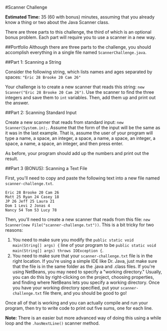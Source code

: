 #Scanner Challenge

**Estimated Time:** 35 (60 with bonus) minutes, assuming that you already know a thing or two about the Java Scanner class.

There are three parts to this challenge, the third of which is an optional bonus problem. Each part will require you to use a scanner in a new way.

##Portfolio
Although there are three parts to the challenge, you should accomplish everything in a single file named `ScannerChallenge.java`.

##Part 1: Scanning a String

Consider the following string, which lists names and ages separated by spaces: `"Eric 28 Brooke 20 Cam 26"`

Your challenge is to create a new scanner that reads this string: `new Scanner("Eric 28 Brooke 20 Cam 26")`. Use the scanner to find the three integers and save them to `int` variables. Then, add them up and print out the answer. 

##Part 2: Scanning Standard Input

Create a new scanner that reads from standard input: `new Scanner(System.in);`. Assume that the form of the input will be the same as it was in the last example. That is, assume the user of your program will type a name, a space, an integer, a space, a name, a space, an integer, a space, a name, a space, an integer, and then press enter.

As before, your program should add up the numbers and print out the result.

##Part 3 (BONUS): Scanning a Text File

First, you'll need to copy and paste the following text into a new file named `scanner-challenge.txt`.

```
Eric 28 Brooke 20 Cam 26
Matt 25 Ryan 24 Casey 18
JP 26 Jeff 25 Laura 21
Dom 1 Levi 2 Jonas 4
Nancy 54 Tom 53 Lucy 78
```

Then, you'll need to create a new scanner that reads from this file: `new Scanner(new File("scanner-challenge.txt"))`. This is a bit tricky for two reasons:

1. You need to make sure you modify the `public static void main(String[] args) {` line of your program to be `public static void main(String[] args) throws IOException {`.
2. You need to make sure that your `scanner-challenge.txt` file is in the right location. If you're using a simple IDE like Dr. Java, just make sure that the file is in the same folder as the .java and .class files. If you're using NetBeans, you may need to specify a "working directory." Usually, you can do this by right-clicking on the project, choosing properties, and finding where NetBeans lets you specify a working directory. Once you have your working directory specified, put your `scanner-challenge.txt` file there, and you should be good to go!

Once all of that is working and you can actually compile and run your program, then try to write code to print out five sums, one for each line.

**Note:** There is an easier but more advanced way of doing this using a while loop and the `.hasNextLine()` scanner method.
